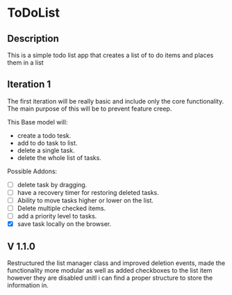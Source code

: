# ToDoList

## Description
This is a simple todo list app that creates a list of to do items and places them in a list

## Iteration 1
The first iteration will be really basic and include only the core functionality. The main purpose of this will be to prevent feature creep.

This Base model will:
* create a todo tesk.
* add to do task to list.
* delete a single task.
* delete the whole list of tasks.
 
Possible Addons:
* [ ] delete task by dragging.
* [ ] have a recovery timer for restoring deleted tasks.
* [ ] Ability to move tasks higher or lower on the list.
* [ ] Delete multiple checked items.
* [ ] add a priority level to tasks.
* [x] save task locally on the browser.

## V 1.1.0
Restructured the list manager class and improved deletion events, made the functionality more modular as well as added checkboxes to the list item however they are disabled unitl i can find a proper structure to store the information in.
